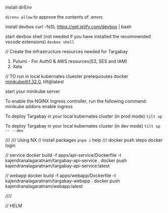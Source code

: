 install dirEnv

`direnv allow` to approve the contents of .envrc

install devbox
curl -fsSL https://get.jetify.com/devbox | bash

start devbox shell (not needed if you have installed the recommended vscode extensions)
`devbox shell`


// Create the infrastructure resources needed for Targabay
1. Pulumi - For Auth0 & AWS resources(S3, SES and IAM)
2. Xata

// TO run in local kubernates cluester
prerequisutes
docker
minikube@1.32.0,
tilt@latest

start your minikube server

To enable the NGINX Ingress controller, run the following command:
minikube addons enable ingress

To deploy Targabay in your local kubernates cluster (in prod mode)
`tilt up`

To deploy Targabay in your local kubernates cluster (in dev mode)
`tilt up -- --dev`


///
/// Using NX
//
install packages `pnpm i`
help 
/// docker push steps
docker login 

// service
docker build -f apps/api-service/Dockerfile -t kajendranalagaratnam/targabay-api-service .
docker push kajendranalagaratnam/targabay-api-service:latest

// webapp
docker build -f apps/webapp/Dockerfile -t kajendranalagaratnam/targabay-webapp .
docker push kajendranalagaratnam/webapp:latest

////


// HELM

